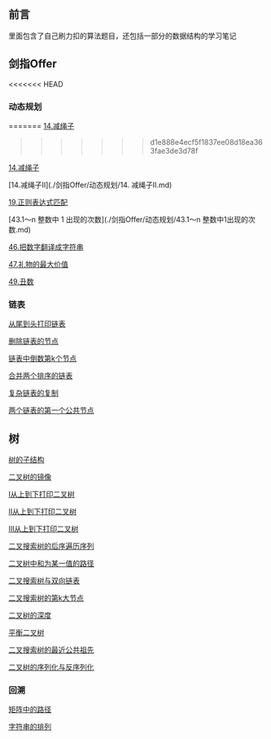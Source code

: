 ## 前言

里面包含了自己刷力扣的算法题目，还包括一部分的数据结构的学习笔记

## 剑指Offer

<<<<<<< HEAD
### 动态规划
=======
[14.减绳子](./剑指Offer/动态规划/14减绳子.md)
>>>>>>> d1e888e4ecf5f1837ee08d18ea363fae3de3d78f

[14.减绳子](./剑指Offer/动态规划/14.减绳子.md)

[14.减绳子Ⅱ](./剑指Offer/动态规划/14. 减绳子Ⅱ.md)

[19.正则表达式匹配](./剑指Offer/动态规划/19.正则表达式匹配.md)

[43.1～n 整数中 1 出现的次数](./剑指Offer/动态规划/43.1～n 整数中1出现的次数.md)

[46.把数字翻译成字符串 ](./剑指Offer/动态规划/46.把数字翻译成字符串)

[47.礼物的最大价值](./剑指Offer/动态规划/47.礼物的最大价值.md)

[49.丑数](./剑指Offer/动态规划/49.丑数.md)

### 链表

[从尾到头打印链表](./剑指Offer/链表/06.从尾到头打印链表.md)

[删除链表的节点](./剑指Offer/链表/18.删除链表的节点.md)

[链表中倒数第k个节点](./剑指Offer/链表/22.链表中倒数第k个节点.md)

[合并两个排序的链表](./剑指Offer/链表/25.合并两个排序的链表.md)

[复杂链表的复制](./剑指Offer/链表/35.复杂链表的复制.md)

[两个链表的第一个公共节点](./剑指Offer/链表/52.两个链表的第一个公共节点.md)

## 树

[树的子结构](./剑指Offer/树/26.树的子结构.md)

[二叉树的镜像](./剑指Offer/树/27.二叉树的镜像.md)

[Ⅰ从上到下打印二叉树](./剑指Offer/树/32Ⅰ.从上到下打印二叉树.md)

[Ⅱ从上到下打印二叉树](./剑指Offer/树/32Ⅱ.从上到下打印二叉树.md)

[Ⅲ从上到下打印二叉树](./剑指Offer/树/32Ⅲ.从上到下打印二叉树.md)

[二叉搜索树的后序遍历序列](./剑指Offer/树/33.二叉搜索树的后序遍历序列.md)

[二叉树中和为某一值的路径](./剑指Offer/树/34.二叉树中和为某一值的路径.md)

[二叉搜索树与双向链表](./剑指Offer/树/36.二叉搜索树与双向链表.md)

[二叉搜索树的第k大节点](./剑指Offer/树/54.二叉搜索树的第k大节点.md)

[二叉树的深度](./剑指Offer/树/55Ⅰ.二叉树的深度.md)

[平衡二叉树](./剑指Offer/树/55Ⅱ.平衡二叉树.md)

[二叉搜索树的最近公共祖先](./剑指Offer/树/68.二叉搜索树的最近公共祖先.md)

[二叉树的序列化与反序列化](./剑指Offer/树/297.二叉树的序列化与反序列化.md)

### 回溯

[矩阵中的路径](./剑指Offer/回溯/12.矩阵中的路径.md)

[字符串的排列](./剑指Offer/回溯/38.字符串的排列.md)

